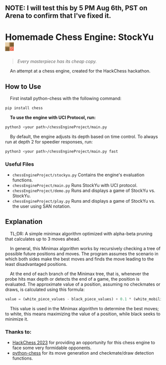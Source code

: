 ## NOTE: I will test this by 5 PM Aug 6th, PST on Arena to confirm that I've fixed it. 
# Homemade Chess Engine: StockYu &nbsp;&nbsp;![icon_image](https://github.com/AndyyyYuuu/chess-engine/blob/main/icon.png?raw=true)
> *Every masterpiece has its cheap copy.*

&nbsp;&nbsp;&nbsp;&nbsp;An attempt at a chess engine, created for the HackChess hackathon. 

## How to Use
&nbsp;&nbsp;&nbsp;&nbsp;First install python-chess with the following command: 
```zsh
pip install chess
```
&nbsp;&nbsp;&nbsp;&nbsp;**To use the engine with UCI Protocol, run:**
```zsh
python3 <your path>/chessEngineProject/main.py
```
&nbsp;&nbsp;&nbsp;&nbsp;By default, the engine adjusts its depth based on time control. To always run at depth 2 for speedier responses, run: 
```zsh
python3 <your path>/chessEngineProject/main.py fast
```

### Useful Files
- `chessEngineProject/stockyu.py` Contains the engine's evaluation functions.
- `chessEngineProject/main.py` Runs StockYu with UCI protocol. 
- `chessEngineProject/demo.py` Runs and displays a game of StockYu vs. StockYu. 
- `chessEngineProject/play.py` Runs and displays a game of StockYu vs. the user using SAN notation. 

## Explanation
&nbsp;&nbsp;&nbsp;&nbsp;TL;DR: A simple minimax algorithm optimized with alpha-beta pruning that calculates up to 3 moves ahead. 

&nbsp;&nbsp;&nbsp;&nbsp;In general, this Minimax algorithm works by recursively checking a tree of possible future positions and moves. The program assumes the scenario in which both sides make the best moves and finds the move leading to the least disadvantaged positions. 

&nbsp;&nbsp;&nbsp;&nbsp;At the end of each branch of the Minimax tree, that is, whenever the probe hits max depth or detects the end of a game, the position is evaluated. The approximate value of a position, assuming no checkmates or draws, is calculated using this formula: 
```py
value = (white_piece_values - black_piece_values) + 0.1 * (white_mobility - black_mobility)
```
&nbsp;&nbsp;&nbsp;&nbsp;This value is used in the Minimax algorithm to determine the best moves; to white, this means maximizing the value of a position, while black seeks to minimize it. 


### Thanks to: 
- [HackChess 2023](https://hackchess.devpost.com/) for providing an opportunity for this chess engine to face some very formidable opponents. 
- [python-chess](https://github.com/niklasf/python-chess) for its move generation and checkmate/draw detection functions. 
